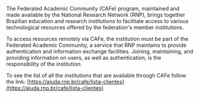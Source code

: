
The Federated Academic Community (CAFe) program, maintained and made available by the National Research Network (RNP), brings together Brazilian education and research institutions to facilitate access to various technological resources offered by the federation's member institutions.

To access resources remotely via CAFe, the institution must be part of the Federated Academic Community, a service that RNP maintains to provide authentication and information exchange facilities. Joining, maintaining, and providing information on users, as well as authentication, is the responsibility of the institution.

To see the list of all the institutions that are available through CAFe follow the link: [https://ajuda.rnp.br/cafe/lista-clientes](https://ajuda.rnp.br/cafe/lista-clientes)